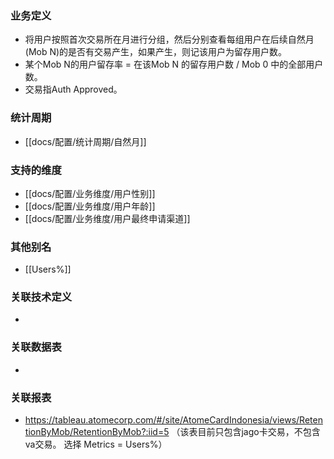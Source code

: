 ### 业务定义

* 将用户按照首次交易所在月进行分组，然后分别查看每组用户在后续自然月(Mob N)的是否有交易产生，如果产生，则记该用户为留存用户数。 
* 某个Mob N的用户留存率 = 在该Mob N 的留存用户数 / Mob 0 中的全部用户数。
* 交易指Auth Approved。
### 统计周期

* [[docs/配置/统计周期/自然月]]
### 支持的维度

* [[docs/配置/业务维度/用户性别]]
* [[docs/配置/业务维度/用户年龄]]
* [[docs/配置/业务维度/用户最终申请渠道]]
### 其他别名

* [[Users%]]
### 关联技术定义

* 
### 关联数据表

* 
### 关联报表
* https://tableau.atomecorp.com/#/site/AtomeCardIndonesia/views/RetentionByMob/RetentionByMob?:iid=5 （该表目前只包含jago卡交易，不包含va交易。 选择 Metrics = Users%）